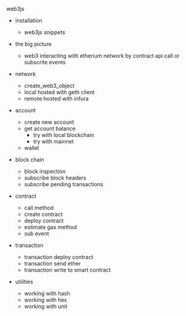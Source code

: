 web3js

- installation
  - web3js snippets

- the big picture
  - web3 interacting with etherium network by contract api call or subscrite events


- network
  - create_web3_object
  - local hosted with geth client
  - remote hosted with infura

- account
  - create new account
  - get account balance
      - try with local blockchain
      - try with mainnet
  - wallet

- block chain
  - block inspection
  - subscribe block headers
  - subscribe pending transactions

- contract
  - call method
  - create contract
  - deploy contract
  - estimate gas method
  - sub event

- transaction
  - transaction deploy contract
  - transaction send ether
  - transaction write to smart contract

- utilities
  - working with hash
  - working with hex
  - working with unit
